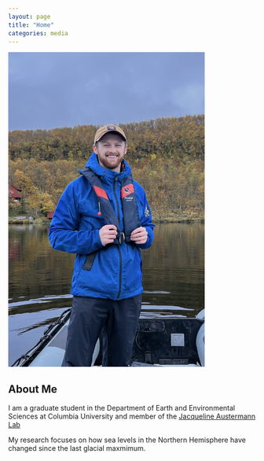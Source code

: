 ```yaml
---
layout: page
title: "Home"
categories: media
---
```


<img src="/assets/profile.jpeg" alt="Profile Picture" width="400" 
     height=auto>

## About Me
I am a graduate student in the Department of Earth and Environmental Sciences at Columbia University and member of the [Jacqueline Austermann Lab](https://www.ldeo.columbia.edu/~jackya/)

My research focuses on how sea levels in the Northern Hemisphere have changed since the last glacial maxmimum. 





